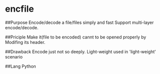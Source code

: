 # encfile

##Purpose
Encode/decode a file/files simply and fast
Support multi-layer encode/decode.

##Priciple
Make it(file to be encoded) cannt to be opened properly by Modifing its header.

##Drawback
Encode just not so deeply.
Light-weight used in 'light-weight' scenario

##Lang
Python
